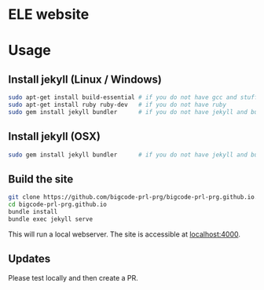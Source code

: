 # ELE website

# Usage

## Install jekyll (Linux / Windows)

```sh
sudo apt-get install build-essential # if you do not have gcc and stuff
sudo apt-get install ruby ruby-dev   # if you do not have ruby
sudo gem install jekyll bundler      # if you do not have jekyll and bundler
```

## Install jekyll (OSX)

```sh
sudo gem install jekyll bundler      # if you do not have jekyll and bundler
```

## Build the site

```sh
git clone https://github.com/bigcode-prl-prg/bigcode-prl-prg.github.io.git
cd bigcode-prl-prg.github.io
bundle install
bundle exec jekyll serve
```

This will run a local webserver. The site is accessible at [localhost:4000](localhost:4000).

## Updates

Please test locally and then create a PR.
